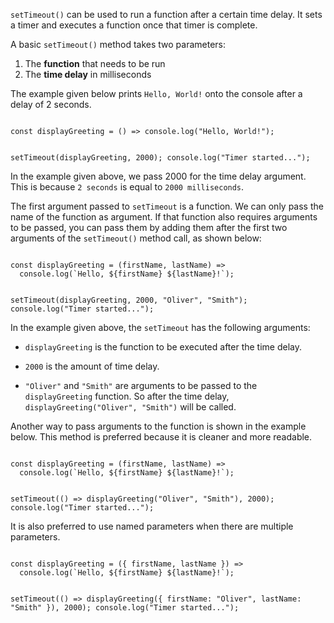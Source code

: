 `setTimeout()` can be used to run a function after a certain time delay.
It sets a timer and executes a function once that timer is complete.

A basic `setTimeout()` method takes two parameters:

1. The **function** that needs to be run
2. The **time delay** in milliseconds

The example given below
prints `Hello, World!` onto
the console after a delay of 2 seconds.

<codeblock language="javascript" type="lesson">
<code>
const displayGreeting = () => console.log("Hello, World!");

setTimeout(displayGreeting, 2000);
console.log("Timer started...");
</code>
</codeblock>

In the example given above,
we pass 2000 for the time delay argument.
This is because `2 seconds` is equal to `2000 milliseconds`.

The first argument passed to `setTimeout` is a function.
We can only pass the name of the function as argument.
If that function also requires arguments to be passed,
you can pass them by adding them after the first two arguments of the `setTimeout()` method call,
as shown below:

<codeblock language="javascript" type="lesson">
<code>
const displayGreeting = (firstName, lastName) =>
  console.log(`Hello, ${firstName} ${lastName}!`);

setTimeout(displayGreeting, 2000, "Oliver", "Smith");
console.log("Timer started...");
</code>
</codeblock>

In the example given above,
the `setTimeout` has the following arguments:

- `displayGreeting` is the function to be executed after the time delay.

- `2000` is the amount of time delay.

- `"Oliver"` and `"Smith"` are arguments to be passed to the `displayGreeting` function.
  So after the time delay, `displayGreeting("Oliver", "Smith")` will be called.

Another way to pass arguments to the function
is shown in the example below.
This method is preferred because
it is cleaner and more readable.

<codeblock language="javascript" type="lesson">
<code>
const displayGreeting = (firstName, lastName) =>
  console.log(`Hello, ${firstName} ${lastName}!`);

setTimeout(() => displayGreeting("Oliver", "Smith"), 2000);
console.log("Timer started...");
</code>
</codeblock>

It is also preferred to use named parameters
when there are multiple parameters.

<codeblock language="javascript" type="lesson">
<code>
const displayGreeting = ({ firstName, lastName }) =>
  console.log(`Hello, ${firstName} ${lastName}!`);

setTimeout(() => displayGreeting({ firstName: "Oliver", lastName: "Smith" }), 2000);
console.log("Timer started...");
</code>
</codeblock>